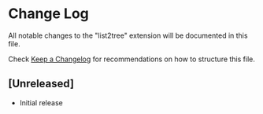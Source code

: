 # Change Log

All notable changes to the "list2tree" extension will be documented in this file.

Check [Keep a Changelog](http://keepachangelog.com/) for recommendations on how to structure this file.

## [Unreleased]

- Initial release
